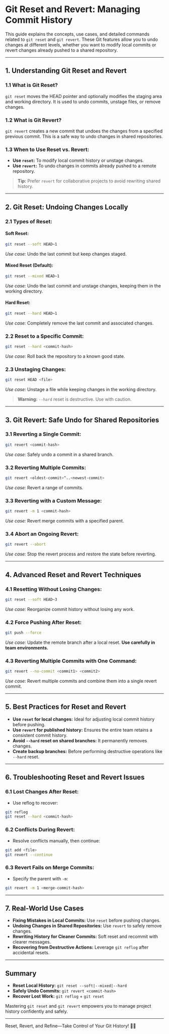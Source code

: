# Git Reset and Revert: Managing Commit History

This guide explains the concepts, use cases, and detailed commands related to `git reset` and `git revert`. These Git features allow you to undo changes at different levels, whether you want to modify local commits or revert changes already pushed to a shared repository.

---

## 1. Understanding Git Reset and Revert

### 1.1 What is Git Reset?

`git reset` moves the HEAD pointer and optionally modifies the staging area and working directory. It is used to undo commits, unstage files, or remove changes.

### 1.2 What is Git Revert?

`git revert` creates a new commit that undoes the changes from a specified previous commit. This is a safe way to undo changes in shared repositories.

### 1.3 When to Use Reset vs. Revert:
- **Use `reset`:** To modify local commit history or unstage changes.
- **Use `revert`:** To undo changes in commits already pushed to a remote repository.

> **Tip:** Prefer `revert` for collaborative projects to avoid rewriting shared history.

---

## 2. Git Reset: Undoing Changes Locally

### 2.1 Types of Reset:

#### Soft Reset:
```bash
git reset --soft HEAD~1
```
*Use case:* Undo the last commit but keep changes staged.

#### Mixed Reset (Default):
```bash
git reset --mixed HEAD~1
```
*Use case:* Undo the last commit and unstage changes, keeping them in the working directory.

#### Hard Reset:
```bash
git reset --hard HEAD~1
```
*Use case:* Completely remove the last commit and associated changes.

### 2.2 Reset to a Specific Commit:
```bash
git reset --hard <commit-hash>
```
*Use case:* Roll back the repository to a known good state.

### 2.3 Unstaging Changes:
```bash
git reset HEAD <file>
```
*Use case:* Unstage a file while keeping changes in the working directory.

> **Warning:** `--hard` reset is destructive. Use with caution.

---

## 3. Git Revert: Safe Undo for Shared Repositories

### 3.1 Reverting a Single Commit:
```bash
git revert <commit-hash>
```
*Use case:* Safely undo a commit in a shared branch.

### 3.2 Reverting Multiple Commits:
```bash
git revert <oldest-commit>^..<newest-commit>
```
*Use case:* Revert a range of commits.

### 3.3 Reverting with a Custom Message:
```bash
git revert -m 1 <commit-hash>
```
*Use case:* Revert merge commits with a specified parent.

### 3.4 Abort an Ongoing Revert:
```bash
git revert --abort
```
*Use case:* Stop the revert process and restore the state before reverting.

---

## 4. Advanced Reset and Revert Techniques

### 4.1 Resetting Without Losing Changes:
```bash
git reset --soft HEAD~3
```
*Use case:* Reorganize commit history without losing any work.

### 4.2 Force Pushing After Reset:
```bash
git push --force
```
*Use case:* Update the remote branch after a local reset. **Use carefully in team environments.**

### 4.3 Reverting Multiple Commits with One Command:
```bash
git revert --no-commit <commit1> <commit2>
```
*Use case:* Revert multiple commits and combine them into a single revert commit.

---

## 5. Best Practices for Reset and Revert

- **Use `reset` for local changes:** Ideal for adjusting local commit history before pushing.
- **Use `revert` for published history:** Ensures the entire team retains a consistent commit history.
- **Avoid `--hard` reset on shared branches:** It permanently removes changes.
- **Create backup branches:** Before performing destructive operations like `--hard` reset.

---

## 6. Troubleshooting Reset and Revert Issues

### 6.1 Lost Changes After Reset:
- Use reflog to recover:
```bash
git reflog
git reset --hard <commit-hash>
```

### 6.2 Conflicts During Revert:
- Resolve conflicts manually, then continue:
```bash
git add <file>
git revert --continue
```

### 6.3 Revert Fails on Merge Commits:
- Specify the parent with `-m`:
```bash
git revert -m 1 <merge-commit-hash>
```

---

## 7. Real-World Use Cases

- **Fixing Mistakes in Local Commits:** Use `reset` before pushing changes.
- **Undoing Changes in Shared Repositories:** Use `revert` to safely remove changes.
- **Rewriting History for Cleaner Commits:** Soft reset and recommit with clearer messages.
- **Recovering from Destructive Actions:** Leverage `git reflog` after accidental resets.

---

## Summary

- **Reset Local History:** `git reset --soft|--mixed|--hard`
- **Safely Undo Commits:** `git revert <commit-hash>`
- **Recover Lost Work:** `git reflog` + `git reset`

Mastering `git reset` and `git revert` empowers you to manage project history confidently and safely.

---

Reset, Revert, and Refine—Take Control of Your Git History! 🚀✨

